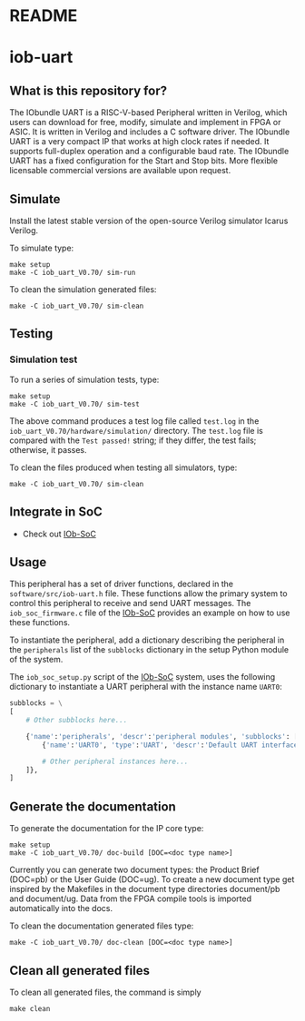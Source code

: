 <!--
SPDX-FileCopyrightText: 2025 IObundle

SPDX-License-Identifier: MIT
-->

# README #

# iob-uart

## What is this repository for? ##

The IObundle UART is a RISC-V-based Peripheral written in Verilog, which users
can download for free, modify, simulate and implement in FPGA or ASIC. It is
written in Verilog and includes a C software driver.  The IObundle UART is a
very compact IP that works at high clock rates if needed. It supports
full-duplex operation and a configurable baud rate. The IObundle UART has a
fixed configuration for the Start and Stop bits. More flexible licensable
commercial versions are available upon request.

## Simulate

Install the latest stable version of the open-source Verilog simulator Icarus Verilog.

To simulate type:
```
make setup
make -C iob_uart_V0.70/ sim-run
```

To clean the simulation generated files:
```
make -C iob_uart_V0.70/ sim-clean
```

## Testing

### Simulation test

To run a series of simulation tests, type:

```
make setup
make -C iob_uart_V0.70/ sim-test
```

The above command produces a test log file called `test.log` in the `iob_uart_V0.70/hardware/simulation/`
directory. The `test.log` file is compared with the `Test passed!` string; if they differ, the test fails; otherwise, it
passes.

To clean the files produced when testing all simulators, type:

```
make -C iob_uart_V0.70/ sim-clean
```

## Integrate in SoC ##

* Check out [IOb-SoC](https://github.com/IObundle/iob-soc)

## Usage

This peripheral has a set of driver functions, declared in the `software/src/iob-uart.h` file.
These functions allow the primary system to control this peripheral to receive and send UART messages.
The `iob_soc_firmware.c` file of the [IOb-SoC](https://github.com/IObundle/iob-soc) provides an example on how to use these functions.

To instantiate the peripheral, add a dictionary describing the peripheral in the `peripherals` list of the `subblocks` dictionary in the setup Python module of the system.

The `iob_soc_setup.py` script of the [IOb-SoC](https://github.com/IObundle/iob-soc) system, uses the following dictionary to instantiate a UART peripheral with the instance name `UART0`:
```Python
subblocks = \
[
    # Other subblocks here...

    {'name':'peripherals', 'descr':'peripheral modules', 'subblocks': [
        {'name':'UART0', 'type':'UART', 'descr':'Default UART interface', 'params':{}},

        # Other peripheral instances here...
    ]},
]
```


## Generate the documentation ##

To generate the documentation for the IP core type:
```
make setup
make -C iob_uart_V0.70/ doc-build [DOC=<doc type name>]
```

Currently you can generate two document types: the Product Brief (DOC=pb)
or the User Guide (DOC=ug). To create a new document type get inspired by
the Makefiles in the document type directories document/pb and document/ug. Data
from the FPGA compile tools is imported automatically into the docs.

To clean the documentation generated files type:
```
make -C iob_uart_V0.70/ doc-clean [DOC=<doc type name>]
```


## Clean all generated files ##
To clean all generated files, the command is simply
```
make clean
```
